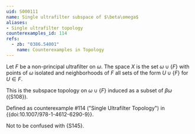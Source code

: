 ```yaml
---
uid: S000111
name: Single ultrafilter subspace of $\beta\omega$
aliases:
- Single ultrafilter topology
counterexamples_id: 114
refs:
  - zb: "0386.54001"
    name: Counterexamples in Topology
---
```


Let $F$ be a non-principal ultrafilter on $\omega$. The space $X$ is the set $\omega\cup\{F\}$ with points of $\omega$ isolated
and neighborhoods of $F$ all sets of the form $U \cup \{F\}$ for $U \in F$.

This is the subspace topology on $\omega\cup\{F\}$ induced as a subset of $\beta\omega$ ({S108}).

Defined as counterexample #114 ("Single Ultrafilter Topology")
in {{doi:10.1007/978-1-4612-6290-9}}.

Not to be confused with {S145}.
